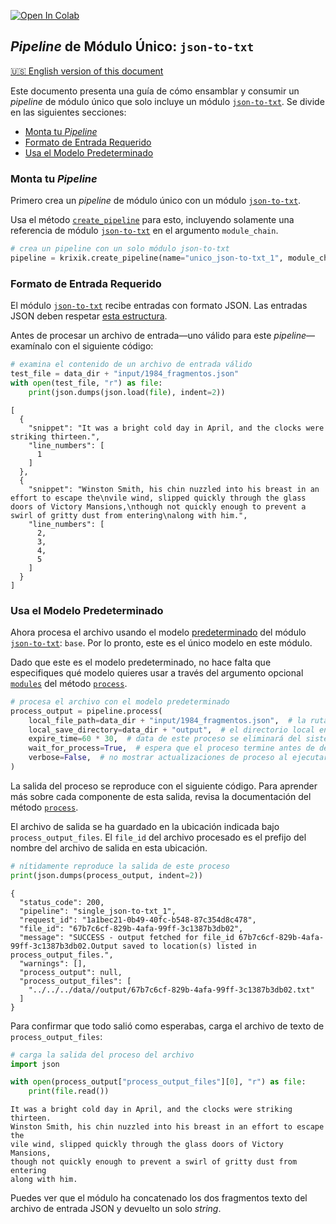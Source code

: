 <a href="https://colab.research.google.com/github/krixik-ai/krixik-docs/blob/main/docs/examples/single_module_pipelines/single_json-to-txt.ipynb" target="_parent"><img src="https://colab.research.google.com/assets/colab-badge.svg" alt="Open In Colab"/></a>

## *Pipeline* de Módulo Único: `json-to-txt`
[🇺🇸 English version of this document](https://krixik-docs.readthedocs.io/latest/examples/single_module_pipelines/single_json-to-txt/)

Este documento presenta una guía de cómo ensamblar y consumir un *pipeline* de módulo único que solo incluye un módulo [`json-to-txt`](../../modulos/modulos_de_funciones_de_apoyo/modulo_json-to-txt.md). Se divide en las siguientes secciones:

- [Monta tu *Pipeline*](#monta-tu-pipeline)
- [Formato de Entrada Requerido](#formato-de-entrada-requerido)
- [Usa el Modelo Predeterminado](#usa-el-modelo-predeterminado)

### Monta tu *Pipeline*

Primero crea un *pipeline* de módulo único con un módulo [`json-to-txt`](../../modulos/modulos_de_funciones_de_apoyo/modulo_json-to-txt.md).

Usa el método [`create_pipeline`](../../sistema/creacion_de_pipelines/creacion_de_pipelines.md) para esto, incluyendo solamente una referencia de módulo [`json-to-txt`](../../modulos/modulos_de_funciones_de_apoyo/modulo_json-to-txt.md) en el argumento `module_chain`.


```python
# crea un pipeline con un solo módulo json-to-txt
pipeline = krixik.create_pipeline(name="unico_json-to-txt_1", module_chain=["json-to-txt"])
```

### Formato de Entrada Requerido

El módulo [`json-to-txt`](../../modulos/modulos_de_funciones_de_apoyo/modulo_json-to-txt.md) recibe entradas con formato JSON. Las entradas JSON deben respetar [esta estructura](../../sistema/parametros_y_procesar_archivos_a_traves_de_pipelines/formato_JSON_entrada.md).

Antes de procesar un archivo de entrada—uno válido para este *pipeline*—examínalo con el siguiente código:


```python
# examina el contenido de un archivo de entrada válido
test_file = data_dir + "input/1984_fragmentos.json"
with open(test_file, "r") as file:
    print(json.dumps(json.load(file), indent=2))
```

    [
      {
        "snippet": "It was a bright cold day in April, and the clocks were striking thirteen.",
        "line_numbers": [
          1
        ]
      },
      {
        "snippet": "Winston Smith, his chin nuzzled into his breast in an effort to escape the\nvile wind, slipped quickly through the glass doors of Victory Mansions,\nthough not quickly enough to prevent a swirl of gritty dust from entering\nalong with him.",
        "line_numbers": [
          2,
          3,
          4,
          5
        ]
      }
    ]


### Usa el Modelo Predeterminado

Ahora procesa el archivo usando el modelo [predeterminado](../../modulos/modulos_de_funciones_de_apoyo/modulo_json-to-txt.md#modelos-disponibles-en-el-modulo-json-to-txt) del módulo [`json-to-txt`](../../modulos/modulos_de_funciones_de_apoyo/modulo_json-to-txt.md): `base`. Por lo pronto, este es el único modelo en este módulo.

Dado que este es el modelo predeterminado, no hace falta que especifiques qué modelo quieres usar a través del argumento opcional [`modules`](../../sistema/parametros_y_procesar_archivos_a_traves_de_pipelines/metodo_process_procesar.md#seleccion-de-modelo-por-medio-del-argumento-modules) del método [`process`](../../sistema/parametros_y_procesar_archivos_a_traves_de_pipelines/metodo_process_procesar.md).


```python
# procesa el archivo con el modelo predeterminado
process_output = pipeline.process(
    local_file_path=data_dir + "input/1984_fragmentos.json",  # la ruta de archivo inicial en la que yace el archivo de entrada
    local_save_directory=data_dir + "output",  # el directorio local en el que se guarda el archivo de salida
    expire_time=60 * 30,  # data de este proceso se eliminará del sistema Krixik en 30 minutos
    wait_for_process=True,  # espera que el proceso termine antes de devolver control del IDE al usuario
    verbose=False,  # no mostrar actualizaciones de proceso al ejecutar el código
)
```

La salida del proceso se reproduce con el siguiente código. Para aprender más sobre cada componente de esta salida, revisa la documentación del método [`process`](../../sistema/parametros_y_procesar_archivos_a_traves_de_pipelines/metodo_process_procesar.md).

El archivo de salida se ha guardado en la ubicación indicada bajo `process_output_files`. El `file_id` del archivo procesado es el prefijo del nombre del archivo de salida en esta ubicación.


```python
# nítidamente reproduce la salida de este proceso
print(json.dumps(process_output, indent=2))
```

    {
      "status_code": 200,
      "pipeline": "single_json-to-txt_1",
      "request_id": "1a1bec21-0b49-40fc-b548-87c354d8c478",
      "file_id": "67b7c6cf-829b-4afa-99ff-3c1387b3db02",
      "message": "SUCCESS - output fetched for file_id 67b7c6cf-829b-4afa-99ff-3c1387b3db02.Output saved to location(s) listed in process_output_files.",
      "warnings": [],
      "process_output": null,
      "process_output_files": [
        "../../../data//output/67b7c6cf-829b-4afa-99ff-3c1387b3db02.txt"
      ]
    }


Para confirmar que todo salió como esperabas, carga el archivo de texto de `process_output_files`:


```python
# carga la salida del proceso del archivo
import json

with open(process_output["process_output_files"][0], "r") as file:
    print(file.read())
```

    It was a bright cold day in April, and the clocks were striking thirteen.
    Winston Smith, his chin nuzzled into his breast in an effort to escape the
    vile wind, slipped quickly through the glass doors of Victory Mansions,
    though not quickly enough to prevent a swirl of gritty dust from entering
    along with him.


Puedes ver que el módulo ha concatenado los dos fragmentos texto del archivo de entrada JSON y devuelto un solo *string*.
